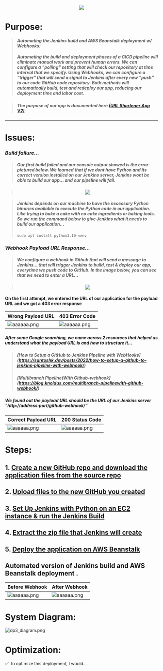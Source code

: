 <p align="center">
<img src="https://github.com/djtoler/Deployment3____AWSBeanstalk_Jenkins/blob/main/assets/dp3_img.png">
</p>

# Purpose:
> #### *Automating the Jenkins build and AWS Beanstalk deployment w/ Webhooks:*
> ##### Automating the build and deployment phases of a CICD pipeline will eliminate manual work and prevent human errors. We can configure a _"polling"_ setting that will check our repository at time interval that we specify. Using Webhooks, we can configure a _"trigger"_ that will send a signal to Jenkins after every new _"push"_ to our code GitHub code repository. Both methods will automatically build, test and redeploy our app, reducing our deployment time and labor cost.

>  ##### The purpose of our app is documented here [(URL Shortener App V2)](https://github.com/djtoler/URL-Shortener___AWSBeanstalk-Jenkins#purpose)

___

# Issues:
### _Build failure..._

> ##### Our first build failed and our console output showed is the error pictured below. We learned that if we dont have Python and its correct version installed on our Jenkins server, Jenkins wont be able to build our app... and our pipeline will fail. 

> <p align="center">
> <img src="https://github.com/djtoler/Deployment3____AWSBeanstalk_Jenkins/blob/main/assets/builderror1.png">
> </p>

> ##### Jenkins depends on our machine to have the necessary Python binaries available to execute the Python code in our application. Like trying to bake a cake with no cake ingredients or baking tools. So we run the command below to give Jenkins what it needs to build our application...
> ````
> sudo apt install python3.10-venv
> ````

### _Webhook Payload URL Response..._
> ##### We configure a webhook in Github that will send a message to Jenkins... that will trigger Jenkins to build, test & deploy our app, everytime we push code to GitHub. In the image below, you can see that we need to enter a URL... 

> <p align="center">
> <img src="https://github.com/djtoler/Deployment3____AWSBeanstalk_Jenkins/blob/main/assets/webhookreqres.png">
> </p>

#### On the first attempt, we entered the URL of our application for the payload URL and we got a 403 error response

| Wrong Payload URL                   | 403 Error Code                      |
| ----------------------------------- | ----------------------------------- |
| ![aaaaaa.png](https://github.com/djtoler/Deployment3____AWSBeanstalk_Jenkins/blob/main/assets/webhookpayloadwrong.png) | ![aaaaaa.png](https://github.com/djtoler/Deployment3____AWSBeanstalk_Jenkins/blob/main/assets/dp3_webhookfail.PNG) | 

##### After some Google searching, we came across 2 resources that helped us understand what the payload URL is and how to structure it...
> ##### _[How to Setup a GitHub to Jenkins Pipeline with WebHooks]_ (https://santoshk.dev/posts/2022/how-to-setup-a-github-to-jenkins-pipeline-with-webhook/)
> ##### _[Multibranch Pipeline(With Github-webhook]_ (https://blog.knoldus.com/multibranch-pipelinewith-github-webhook/)

##### We found out the payload URL should be the URL of our Jenkins server _"http://address:port/github-webhook/"_

| Correct Payload URL                   | 200 Status Code                      |
| ----------------------------------- | ----------------------------------- |
| ![aaaaaa.png](https://github.com/djtoler/Deployment3____AWSBeanstalk_Jenkins/blob/main/assets/webhookpayloadcorrect.png) | ![aaaaaa.png](https://github.com/djtoler/Deployment3____AWSBeanstalk_Jenkins/blob/main/assets/dp3_webhooksuccessres.PNG) |

# Steps:
## 1. [Create a new GitHub repo and download the application files from the source repo](https://github.com/djtoler/URL-Shortener-Deployment2/blob/main/Deployment2DownloadUploadFiles.md)
## 2. [Upload files to the new GitHub you created](https://github.com/djtoler/URL-Shortener-Deployment2/blob/main/UploadFilesToGitHub.md)
## 3. [Set Up Jenkins with Python on an EC2 instance & run the Jenkins Build](https://github.com/djtoler/URL-Shortener-Deployment2/blob/main/Deployment2JenkinsMarkdown.md)
## 4. [Extract the zip file that Jenkins will create](https://github.com/djtoler/URL-Shortener-Deployment2/blob/main/ExtractZipFromJenkins.md)
## 5. [Deploy the application on AWS Beanstalk](https://scribehow.com/shared/How_to_Create_and_Deploy_a_Python_URL_Shortener_on_AWS_Elastic_Beanstalk__MS9pB8lfRaGFiKAq2FU-cw) 

## Automated version of Jenkins build and AWS Beanstalk deployment .
| Before Webhook                      | After Webhook                               |
| ----------------------------------- | ----------------------------------- |
| ![aaaaaa.png]() | ![aaaaaa.png]() |

# System Diagram:
![dp3_diagram.png]()

# Optimization:
<aside>
✅ To optimize this deployment, I would... 

</aside>
